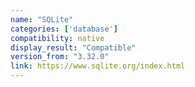 ```yaml
---
name: "SQLite"
categories: ['database']
compatibility: native
display_result: "Compatible"
version_from: "3.32.0"
link: https://www.sqlite.org/index.html
---
```


